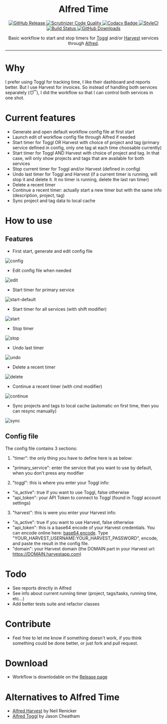 <h1 align="center">Alfred Time</h1>

<p align="center">
    <a href="https://github.com/godbout/alfred-time/releases/tag/v0.1.4">
        <img src="https://img.shields.io/github/release/godbout/alfred-time.svg?style=flat" alt="GitHub Release">
    </a>
    <a href="https://scrutinizer-ci.com/g/godbout/alfred-time/?branch=master">
        <img src="https://scrutinizer-ci.com/g/godbout/alfred-time/badges/quality-score.png?b=master" alt="Scrutinizer Code Quality">
    </a>
    <a href="https://www.codacy.com/app/godbout/alfred-time?utm_source=github.com&utm_medium=referral&utm_content=godbout/alfred-time&utm_campaign=badger">
        <img src="https://api.codacy.com/project/badge/Grade/b36ee46f72194137a165d6311d450919" alt="Codacy Badge">
    </a>
    <a href="https://styleci.io/repos/83111813">
        <img src="https://styleci.io/repos/83111813/shield?branch=master" alt="StyleCI">
    </a>
    <a href="https://www.travis-ci.org/godbout/alfred-time">
        <img src="https://www.travis-ci.org/godbout/alfred-time.svg?branch=master" alt="Build Status">
    </a>
    <a href="https://github.com/godbout/alfred-time/releases">
        <img src="https://img.shields.io/github/downloads/godbout/alfred-time/total.svg?style=flat" alt="GitHub Downloads">
    </a>
</p>

<p align="center">
    Basic workflow to start and stop timers for <a href="https://toggl.com/">Toggl</a> and/or <a href="https://www.getharvest.com/">Harvest</a> services through <a href="http://alfredapp.com/">Alfred</a>.
</p>

---

# Why

I prefer using Toggl for tracking time, I like their dashboard and reports better. But I use Harvest for invoices. So instead of handling both services separately (😴), I did the workflow so that I can control both services in one shot.

# Current features

* Generate and open default workflow config file at first start
* Launch edit of workflow config file through Alfred if needed
* Start timer for Toggl OR Harvest with choice of project and tag (primary service defined in config, only one tag at each time choosable currently)
* Start timer for Toggl AND Harvest with choice of project and tag. In that case, will only show projects and tags that are available for both services
* Stop current timer for Toggl and/or Harvest (defined in config)
* Undo last timer for Toggl and Harvest (if a current timer is running, will stop it and delete it. It no timer is running, delete the last ran timer)
* Delete a recent timer
* Continue a recent timer: actually start a new timer but with the same info (description, project, tag)
* Sync project and tag data to local cache

# How to use

## Features

* First start, generate and edit config file

![config](https://github.com/godbout/alfred-time/blob/master/resources/screenshots/time-set.gif)

* Edit config file when needed

![edit](https://github.com/godbout/alfred-time/blob/master/resources/screenshots/time-edit.gif)

* Start timer for primary service

![start-default](https://github.com/godbout/alfred-time/blob/master/resources/screenshots/time-start-primary_service.gif)

* Start timer for all services (with shift modifier)

![start](https://github.com/godbout/alfred-time/blob/master/resources/screenshots/time-start-all_services.gif)

* Stop timer

![stop](https://github.com/godbout/alfred-time/blob/master/resources/screenshots/time-stop.gif)

* Undo last timer

![undo](https://github.com/godbout/alfred-time/blob/master/resources/screenshots/time-undo.gif)

* Delete a recent timer

![delete](https://github.com/godbout/alfred-time/blob/master/resources/screenshots/time-delete.gif)

* Continue a recent timer (with cmd modifier)

![continue](https://github.com/godbout/alfred-time/blob/master/resources/screenshots/time-continue.gif)

* Sync projects and tags to local cache (automatic on first time, then you can resync manually)

![sync](https://github.com/godbout/alfred-time/blob/master/resources/screenshots/time-sync.gif)

## Config file

The config file contains 3 sections:

1. "timer": the only thing you have to define here is as below:
  * "primary_service": enter the service that you want to use by default, when you don't press any modifier
2. "toggl": this is where you enter your Toggl info:
  * "is_active": true if you want to use Toggl, false otherwise
  * "api_token": your API Token to connect to Toggl (found in Toggl account settings)
3. "harvest": this is were you enter your Harvest info:
  * "is_active": true if you want to use Harvest, false otherwise
  * "api_token": this is a base64 encode of your Harvest credentials. You can encode online here: [base64 encode](https://www.base64encode.org/). Type "YOUR_HARVEST_USERNAME:YOUR_HARVEST_PASSWORD", encode, and paste the result in the config file.
  * "domain": your Harvest domain (the DOMAIN part in your Harvest url: https://DOMAIN.harvestapp.com)

# Todo

* See reports directly in Alfred
* See info about current running timer (project, tags/tasks, running time, etc...)
* Add better tests suite and refactor classes

# Contribute

* Feel free to let me know if something doesn't work, if you think something could be done better, or just fork and pull request.

# Download

* Workflow is downlodable on the [Release page](https://github.com/godbout/alfred-time/releases)

# Alternatives to Alfred Time

* [Alfred Harvest](https://github.com/tinystride/alfred-harvest) by Neil Renicker
* [Alfred Toggl](https://github.com/jason0x43/alfred-toggl) by Jason Cheatham
